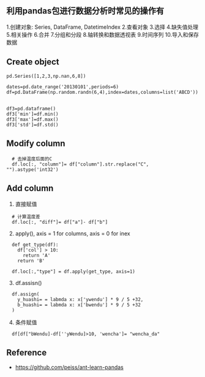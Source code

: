 ## 利用pandas包进行数据分析时常见的操作有
1.创建对象: Series, DataFrame, DatetimeIndex
2.查看对象
3.选择
4.缺失值处理
5.相关操作
6.合并
7.分组和分段
8.轴转换和数据透视表
9.时间序列
10.导入和保存数据

## Create object
```
pd.Series([1,2,3,np.nan,6,8])

dates=pd.date_range('20130101',periods=6)
df=pd.DataFrame(np.random.randn(6,4),index=dates,columns=list('ABCD'))
```

##
```
df3=pd.dataframe()
df3['min']=df.min()
df3['max']=df.max()
df3['std']=df.std()
```


## Modify column
```
  # 去掉温度后面的C
  df.loc[:, "column"]= df["column"].str.replace("C", "").astype('int32')
```

## Add column
1. 直接赋值
```
  # 计算温度差
  df.loc[:, "diff"]= df["a"]- df["b"]
```

2. apply(), axis = 1 for columns, axis = 0  for inex
```
  def get_type(df):
    df['col'] > 10:
      return 'A'
    return 'B'

  df.loc[:,"type"] = df.apply(get_type, axis=1)
```
3. df.assisn()
```
  df.assign(
    y_huashi= = labmda x: x['ywendu'] * 9 / 5 +32,
    b_huashi= = labmda x: x['bwendu'] * 9 / 5 +32
  )
```
4. 条件赋值
```
  df[df["bWendu]-df[''yWendu]>10, 'wencha']= "wencha_da"
```





## Reference
- https://github.com/peiss/ant-learn-pandas